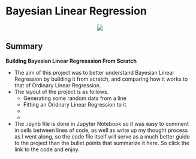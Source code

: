 # Bayesian Linear Regression
<p align="center">
  <img src="/images/Bayesian_Regression_Image.png">
</p>

## Summary
 
**Building Bayesian Linear Regresssion From Scratch**
- The aim of this project was to better understand Bayesian Linear Regression by building it from scratch, and comparing how it works to that of Ordinary Linear Regression.
- The layout of the project is as follows.
  - Generating some random data from a line
  - Fitting an Oridnary Linear Regression to it
  - 
  - 
- The .ipynb file is done in Jupyter Notebook so it was easy to comment in cells between lines of code, as well as write up my thought process as I went along, so the code file itself will serve as a much better guide to the project than the bullet points that summarize it here. So click the link to the code and enjoy.

